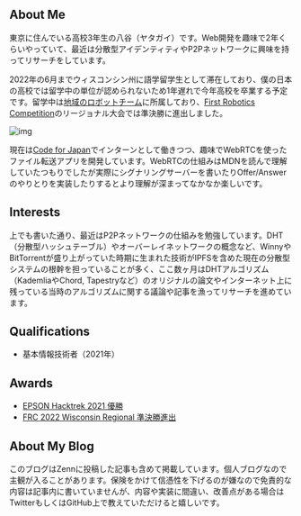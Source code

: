 ## About Me
東京に住んでいる高校3年生の八谷（ヤタガイ）です。Web開発を趣味で2年くらいやっていて、最近は分散型アイデンティティやP2Pネットワークに興味を持ってリサーチをしています。

2022年の6月までウィスコンシン州に語学留学生として滞在しており、僕の日本の高校では留学中の単位が認められないため1年遅れで今年高校を卒業する予定です。留学中は[地域のロボットチーム](https://www.team1306.com/)に所属しており、[First Robotics Competition](https://www.firstinspires.org/robotics/frc)のリージョナル大会では準決勝に進出しました。

![img](/media/robot.jpg)

現在は[Code for Japan](https://www.code4japan.org/en)でインターンとして働きつつ、趣味でWebRTCを使ったファイル転送アプリを開発しています。WebRTCの仕組みはMDNを読んで理解していたつもりでしたが実際にシグナリングサーバーを書いたりOffer/Answerのやりとりを実装したりするとより理解が深まってなかなか楽しいです。

## Interests
上でも書いた通り、最近はP2Pネットワークの仕組みを勉強しています。DHT（分散型ハッシュテーブル）やオーバーレイネットワークの概念など、WinnyやBitTorrentが盛り上がっていた時期に生まれた技術がIPFSを含めた現在の分散型システムの根幹を担っていることが多く、ここ数ヶ月はDHTアルゴリズム（KademliaやChord, Tapestryなど）のオリジナルの論文やインターネット上に残っている当時のアルゴリズムに関する議論や記事を漁ってリサーチを進めています。

## Qualifications
- 基本情報技術者（2021年）

## Awards
- [EPSON Hacktrek 2021 優勝](https://openinnovation.epson.com/topics/20210826_2/)
- [FRC 2022 Wisconsin Regional 準決勝進出](https://www.thebluealliance.com/event/2022wimi)

## About My Blog
このブログはZennに投稿した記事も含めて掲載しています。個人ブログなので主観が入ることがあります。保険をかけて信憑性を下げるのが嫌なので免責的な内容は記事内に書いていませんが、内容や実装に間違い、改善点がある場合はTwitterもしくはGitHub上で教えていただけると嬉しいです。

